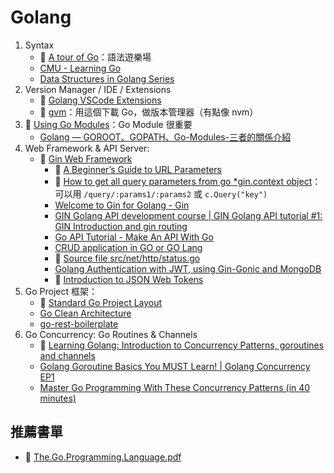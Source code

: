 # Golang

1. Syntax
    -  💯 [A tour of Go](https://go.dev/tour/welcome/1)：語法遊樂場
    -  [CMU - Learning Go](https://www.cs.cmu.edu/afs/cs.cmu.edu/academic/class/15440-f11/go/doc/docs.html)
    -  [Data Structures in Golang Series](https://www.youtube.com/playlist?list=PL0q7mDmXPZm7s7weikYLpNZBKk5dCoWm6)
1. Version Manager / IDE / Extensions
    - 💯 [Golang VSCode Extensions](https://marketplace.visualstudio.com/items?itemName=golang.Go)
    - 💯 [gvm](https://github.com/moovweb/gvm)：用這個下載 Go，做版本管理器（有點像 nvm）
1. 💯 [Using Go Modules](https://go.dev/blog/using-go-modules)：Go Module 很重要
    - [Golang — GOROOT、GOPATH、Go-Modules-三者的關係介紹](https://medium.com/%E4%BC%81%E9%B5%9D%E4%B9%9F%E6%87%82%E7%A8%8B%E5%BC%8F%E8%A8%AD%E8%A8%88/golang-goroot-gopath-go-modules-%E4%B8%89%E8%80%85%E7%9A%84%E9%97%9C%E4%BF%82%E4%BB%8B%E7%B4%B9-d17481d7a655)
3. Web Framework & API Server:
    - 💯 [Gin Web Framework](https://github.com/gin-gonic/gin)
        - 💯 [A Beginner’s Guide to URL Parameters](https://www.semrush.com/blog/url-parameters/)
        - 💯 [How to get all query parameters from go \*gin.context object](https://stackoverflow.com/questions/41279297/how-to-get-all-query-parameters-from-go-gin-context-object)：可以用 `/query/:params1/:params2` 或 `c.Query("key")`
        - [Welcome to Gin for Golang - Gin](https://www.youtube.com/watch?v=oiPdFkMZ58Q&list=PLDZ_9qD1hkzMdre6oedUdyDTgoJYq-_AY)
        - [GIN Golang API development course | GIN Golang API tutorial #1: GIN Introduction and gin routing](https://www.youtube.com/watch?v=j8u_JKKQcwM&list=PLZ6pHHPq5Drnu_HFgJAIeW2nn3sH1Tbna)
        - [Go API Tutorial - Make An API With Go](https://www.youtube.com/watch?v=bj77B59nkTQ)
        - [CRUD application in GO or GO Lang](https://github.com/ShankyTiwari/CRUD-application-GO-lang)
        - 💯 [Source file src/net/http/status.go](https://go.dev/src/net/http/status.go)
        - [Golang Authentication with JWT, using Gin-Gonic and MongoDB](https://www.youtube.com/watch?v=X5BmktFrAlo&list=PL5dTjWUk_cPY7Q2VTnMbbl8n-H4YDI5wF)
        - 💯 [Introduction to JSON Web Tokens](https://jwt.io/introduction)
1. Go Project 框架：
    - 💯 [Standard Go Project Layout](https://github.com/golang-standards/project-layout#standard-go-project-layout)
    - [Go Clean Architecture](https://github.com/zhashkevych/go-clean-architecture)
    - [go-rest-boilerplate](https://github.com/snykk/go-rest-boilerplate)
1. Go Concurrency: Go Routines & Channels
    - 💯 [Learning Golang: Introduction to Concurrency Patterns, goroutines and channels](https://www.youtube.com/watch?v=-xEycsoGoA8&ab_channel=MarioCarrion)
    - [Golang Goroutine Basics You MUST Learn! | Golang Concurrency EP1](https://www.youtube.com/watch?v=oHIbeTmmTaA&list=PLve39GJ2D71wSwRQLp_h8B60pKgS85StC&ab_channel=GolangDojo)
    - [Master Go Programming With These Concurrency Patterns (in 40 minutes)](https://www.youtube.com/watch?v=qyM8Pi1KiiM)


## 推薦書單

- 💯 [The.Go.Programming.Language.pdf](https://github.com/neo-liang-sap/book/blob/master/Go/The.Go.Programming.Language.pdf)